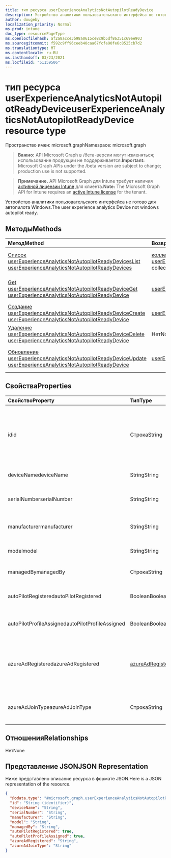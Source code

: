 ```yaml
---
title: тип ресурса userExperienceAnalyticsNotAutopilotReadyDevice
description: Устройство аналитики пользовательского интерфейса не готово для автопилота Windows.
author: dougeby
localization_priority: Normal
ms.prod: intune
doc_type: resourcePageType
ms.openlocfilehash: af2a8acce3b98a0615ce8c9b5df86351c69ee903
ms.sourcegitcommit: f592c9ff96ceeb40caa67fcfe90fe6c8525cb7d2
ms.translationtype: MT
ms.contentlocale: ru-RU
ms.lasthandoff: 03/23/2021
ms.locfileid: "51159506"
---
```

# <a name="userexperienceanalyticsnotautopilotreadydevice-resource-type"></a><span data-ttu-id="068b9-103">тип ресурса userExperienceAnalyticsNotAutopilotReadyDevice</span><span class="sxs-lookup"><span data-stu-id="068b9-103">userExperienceAnalyticsNotAutopilotReadyDevice resource type</span></span>

<span data-ttu-id="068b9-104">Пространство имен: microsoft.graph</span><span class="sxs-lookup"><span data-stu-id="068b9-104">Namespace: microsoft.graph</span></span>

> <span data-ttu-id="068b9-105">**Важно:** API Microsoft Graph в /бета-версии могут изменяться; использование продукции не поддерживается.</span><span class="sxs-lookup"><span data-stu-id="068b9-105">**Important:** Microsoft Graph APIs under the /beta version are subject to change; production use is not supported.</span></span>

> <span data-ttu-id="068b9-106">**Примечание.** API Microsoft Graph для Intune требует наличия [активной лицензии Intune](https://go.microsoft.com/fwlink/?linkid=839381) для клиента.</span><span class="sxs-lookup"><span data-stu-id="068b9-106">**Note:** The Microsoft Graph API for Intune requires an [active Intune license](https://go.microsoft.com/fwlink/?linkid=839381) for the tenant.</span></span>

<span data-ttu-id="068b9-107">Устройство аналитики пользовательского интерфейса не готово для автопилота Windows.</span><span class="sxs-lookup"><span data-stu-id="068b9-107">The user experience analytics Device not windows autopilot ready.</span></span>

## <a name="methods"></a><span data-ttu-id="068b9-108">Методы</span><span class="sxs-lookup"><span data-stu-id="068b9-108">Methods</span></span>
|<span data-ttu-id="068b9-109">Метод</span><span class="sxs-lookup"><span data-stu-id="068b9-109">Method</span></span>|<span data-ttu-id="068b9-110">Возвращаемый тип</span><span class="sxs-lookup"><span data-stu-id="068b9-110">Return Type</span></span>|<span data-ttu-id="068b9-111">Описание</span><span class="sxs-lookup"><span data-stu-id="068b9-111">Description</span></span>|
|:---|:---|:---|
|[<span data-ttu-id="068b9-112">Список userExperienceAnalyticsNotAutopilotReadyDevices</span><span class="sxs-lookup"><span data-stu-id="068b9-112">List userExperienceAnalyticsNotAutopilotReadyDevices</span></span>](../api/intune-devices-userexperienceanalyticsnotautopilotreadydevice-list.md)|<span data-ttu-id="068b9-113">[коллекция userExperienceAnalyticsNotAutopilotReadyDevice](../resources/intune-devices-userexperienceanalyticsnotautopilotreadydevice.md)</span><span class="sxs-lookup"><span data-stu-id="068b9-113">[userExperienceAnalyticsNotAutopilotReadyDevice](../resources/intune-devices-userexperienceanalyticsnotautopilotreadydevice.md) collection</span></span>|<span data-ttu-id="068b9-114">Список свойств и связей [объектов userExperienceAnalyticsNotAutopilotReadyDevice.](../resources/intune-devices-userexperienceanalyticsnotautopilotreadydevice.md)</span><span class="sxs-lookup"><span data-stu-id="068b9-114">List properties and relationships of the [userExperienceAnalyticsNotAutopilotReadyDevice](../resources/intune-devices-userexperienceanalyticsnotautopilotreadydevice.md) objects.</span></span>|
|[<span data-ttu-id="068b9-115">Get userExperienceAnalyticsNotAutopilotReadyDevice</span><span class="sxs-lookup"><span data-stu-id="068b9-115">Get userExperienceAnalyticsNotAutopilotReadyDevice</span></span>](../api/intune-devices-userexperienceanalyticsnotautopilotreadydevice-get.md)|[<span data-ttu-id="068b9-116">userExperienceAnalyticsNotAutopilotReadyDevice</span><span class="sxs-lookup"><span data-stu-id="068b9-116">userExperienceAnalyticsNotAutopilotReadyDevice</span></span>](../resources/intune-devices-userexperienceanalyticsnotautopilotreadydevice.md)|<span data-ttu-id="068b9-117">Чтение свойств и связей [объекта userExperienceAnalyticsNotAutopilotReadyDevice.](../resources/intune-devices-userexperienceanalyticsnotautopilotreadydevice.md)</span><span class="sxs-lookup"><span data-stu-id="068b9-117">Read properties and relationships of the [userExperienceAnalyticsNotAutopilotReadyDevice](../resources/intune-devices-userexperienceanalyticsnotautopilotreadydevice.md) object.</span></span>|
|[<span data-ttu-id="068b9-118">Создание userExperienceAnalyticsNotAutopilotReadyDevice</span><span class="sxs-lookup"><span data-stu-id="068b9-118">Create userExperienceAnalyticsNotAutopilotReadyDevice</span></span>](../api/intune-devices-userexperienceanalyticsnotautopilotreadydevice-create.md)|[<span data-ttu-id="068b9-119">userExperienceAnalyticsNotAutopilotReadyDevice</span><span class="sxs-lookup"><span data-stu-id="068b9-119">userExperienceAnalyticsNotAutopilotReadyDevice</span></span>](../resources/intune-devices-userexperienceanalyticsnotautopilotreadydevice.md)|<span data-ttu-id="068b9-120">Создание нового [объекта userExperienceAnalyticsNotAutopilotReadyDevice.](../resources/intune-devices-userexperienceanalyticsnotautopilotreadydevice.md)</span><span class="sxs-lookup"><span data-stu-id="068b9-120">Create a new [userExperienceAnalyticsNotAutopilotReadyDevice](../resources/intune-devices-userexperienceanalyticsnotautopilotreadydevice.md) object.</span></span>|
|[<span data-ttu-id="068b9-121">Удаление userExperienceAnalyticsNotAutopilotReadyDevice</span><span class="sxs-lookup"><span data-stu-id="068b9-121">Delete userExperienceAnalyticsNotAutopilotReadyDevice</span></span>](../api/intune-devices-userexperienceanalyticsnotautopilotreadydevice-delete.md)|<span data-ttu-id="068b9-122">Нет</span><span class="sxs-lookup"><span data-stu-id="068b9-122">None</span></span>|<span data-ttu-id="068b9-123">Удаляет [пользователяExperienceAnalyticsNotAutopilotReadyDevice](../resources/intune-devices-userexperienceanalyticsnotautopilotreadydevice.md).</span><span class="sxs-lookup"><span data-stu-id="068b9-123">Deletes a [userExperienceAnalyticsNotAutopilotReadyDevice](../resources/intune-devices-userexperienceanalyticsnotautopilotreadydevice.md).</span></span>|
|[<span data-ttu-id="068b9-124">Обновление userExperienceAnalyticsNotAutopilotReadyDevice</span><span class="sxs-lookup"><span data-stu-id="068b9-124">Update userExperienceAnalyticsNotAutopilotReadyDevice</span></span>](../api/intune-devices-userexperienceanalyticsnotautopilotreadydevice-update.md)|[<span data-ttu-id="068b9-125">userExperienceAnalyticsNotAutopilotReadyDevice</span><span class="sxs-lookup"><span data-stu-id="068b9-125">userExperienceAnalyticsNotAutopilotReadyDevice</span></span>](../resources/intune-devices-userexperienceanalyticsnotautopilotreadydevice.md)|<span data-ttu-id="068b9-126">Обновление свойств объекта [userExperienceAnalyticsNotAutopilotReadyDevice.](../resources/intune-devices-userexperienceanalyticsnotautopilotreadydevice.md)</span><span class="sxs-lookup"><span data-stu-id="068b9-126">Update the properties of a [userExperienceAnalyticsNotAutopilotReadyDevice](../resources/intune-devices-userexperienceanalyticsnotautopilotreadydevice.md) object.</span></span>|

## <a name="properties"></a><span data-ttu-id="068b9-127">Свойства</span><span class="sxs-lookup"><span data-stu-id="068b9-127">Properties</span></span>
|<span data-ttu-id="068b9-128">Свойство</span><span class="sxs-lookup"><span data-stu-id="068b9-128">Property</span></span>|<span data-ttu-id="068b9-129">Тип</span><span class="sxs-lookup"><span data-stu-id="068b9-129">Type</span></span>|<span data-ttu-id="068b9-130">Описание</span><span class="sxs-lookup"><span data-stu-id="068b9-130">Description</span></span>|
|:---|:---|:---|
|<span data-ttu-id="068b9-131">id</span><span class="sxs-lookup"><span data-stu-id="068b9-131">id</span></span>|<span data-ttu-id="068b9-132">Строка</span><span class="sxs-lookup"><span data-stu-id="068b9-132">String</span></span>|<span data-ttu-id="068b9-133">Уникальный идентификатор устройства intune аналитики пользовательского интерфейса.</span><span class="sxs-lookup"><span data-stu-id="068b9-133">The unique identifier of the user experience analytics intune device.</span></span>|
|<span data-ttu-id="068b9-134">deviceName</span><span class="sxs-lookup"><span data-stu-id="068b9-134">deviceName</span></span>|<span data-ttu-id="068b9-135">String</span><span class="sxs-lookup"><span data-stu-id="068b9-135">String</span></span>|<span data-ttu-id="068b9-136">Имя устройства intune.</span><span class="sxs-lookup"><span data-stu-id="068b9-136">The intune device's name.</span></span>|
|<span data-ttu-id="068b9-137">serialNumber</span><span class="sxs-lookup"><span data-stu-id="068b9-137">serialNumber</span></span>|<span data-ttu-id="068b9-138">String</span><span class="sxs-lookup"><span data-stu-id="068b9-138">String</span></span>|<span data-ttu-id="068b9-139">Серийный номер устройства intune.</span><span class="sxs-lookup"><span data-stu-id="068b9-139">The intune device's serial number.</span></span>|
|<span data-ttu-id="068b9-140">manufacturer</span><span class="sxs-lookup"><span data-stu-id="068b9-140">manufacturer</span></span>|<span data-ttu-id="068b9-141">String</span><span class="sxs-lookup"><span data-stu-id="068b9-141">String</span></span>|<span data-ttu-id="068b9-142">Производитель устройства intune.</span><span class="sxs-lookup"><span data-stu-id="068b9-142">The intune device's manufacturer.</span></span>|
|<span data-ttu-id="068b9-143">model</span><span class="sxs-lookup"><span data-stu-id="068b9-143">model</span></span>|<span data-ttu-id="068b9-144">String</span><span class="sxs-lookup"><span data-stu-id="068b9-144">String</span></span>|<span data-ttu-id="068b9-145">Модель устройства intune.</span><span class="sxs-lookup"><span data-stu-id="068b9-145">The intune device's model.</span></span>|
|<span data-ttu-id="068b9-146">managedBy</span><span class="sxs-lookup"><span data-stu-id="068b9-146">managedBy</span></span>|<span data-ttu-id="068b9-147">Строка</span><span class="sxs-lookup"><span data-stu-id="068b9-147">String</span></span>|<span data-ttu-id="068b9-148">Устройство intune управляется.</span><span class="sxs-lookup"><span data-stu-id="068b9-148">The intune device's managed by.</span></span>|
|<span data-ttu-id="068b9-149">autoPilotRegistered</span><span class="sxs-lookup"><span data-stu-id="068b9-149">autoPilotRegistered</span></span>|<span data-ttu-id="068b9-150">Boolean</span><span class="sxs-lookup"><span data-stu-id="068b9-150">Boolean</span></span>|<span data-ttu-id="068b9-151">Автопилотрегистер устройства intune.</span><span class="sxs-lookup"><span data-stu-id="068b9-151">The intune device's autopilotRegistered.</span></span>|
|<span data-ttu-id="068b9-152">autoPilotProfileAssigned</span><span class="sxs-lookup"><span data-stu-id="068b9-152">autoPilotProfileAssigned</span></span>|<span data-ttu-id="068b9-153">Boolean</span><span class="sxs-lookup"><span data-stu-id="068b9-153">Boolean</span></span>|<span data-ttu-id="068b9-154">Автопилот Устройства intuneProfileAssigned.</span><span class="sxs-lookup"><span data-stu-id="068b9-154">The intune device's autopilotProfileAssigned.</span></span>|
|<span data-ttu-id="068b9-155">azureAdRegistered</span><span class="sxs-lookup"><span data-stu-id="068b9-155">azureAdRegistered</span></span>|[<span data-ttu-id="068b9-156">azureAdRegisteredState</span><span class="sxs-lookup"><span data-stu-id="068b9-156">azureAdRegisteredState</span></span>](../resources/intune-devices-azureadregisteredstate.md)|<span data-ttu-id="068b9-157">Устройство intune azureAdRegistered.</span><span class="sxs-lookup"><span data-stu-id="068b9-157">The intune device's azureAdRegistered.</span></span> <span data-ttu-id="068b9-158">Возможные значения: `no`, `yes`, `unknown`.</span><span class="sxs-lookup"><span data-stu-id="068b9-158">Possible values are: `no`, `yes`, `unknown`.</span></span>|
|<span data-ttu-id="068b9-159">azureAdJoinType</span><span class="sxs-lookup"><span data-stu-id="068b9-159">azureAdJoinType</span></span>|<span data-ttu-id="068b9-160">Строка</span><span class="sxs-lookup"><span data-stu-id="068b9-160">String</span></span>|<span data-ttu-id="068b9-161">Azure Ad ad для устройства intune присоединяется кType.</span><span class="sxs-lookup"><span data-stu-id="068b9-161">The intune device's azure Ad joinType.</span></span>|

## <a name="relationships"></a><span data-ttu-id="068b9-162">Отношения</span><span class="sxs-lookup"><span data-stu-id="068b9-162">Relationships</span></span>
<span data-ttu-id="068b9-163">Нет</span><span class="sxs-lookup"><span data-stu-id="068b9-163">None</span></span>

## <a name="json-representation"></a><span data-ttu-id="068b9-164">Представление JSON</span><span class="sxs-lookup"><span data-stu-id="068b9-164">JSON Representation</span></span>
<span data-ttu-id="068b9-165">Ниже представлено описание ресурса в формате JSON.</span><span class="sxs-lookup"><span data-stu-id="068b9-165">Here is a JSON representation of the resource.</span></span>
<!-- {
  "blockType": "resource",
  "keyProperty": "id",
  "@odata.type": "microsoft.graph.userExperienceAnalyticsNotAutopilotReadyDevice"
}
-->
``` json
{
  "@odata.type": "#microsoft.graph.userExperienceAnalyticsNotAutopilotReadyDevice",
  "id": "String (identifier)",
  "deviceName": "String",
  "serialNumber": "String",
  "manufacturer": "String",
  "model": "String",
  "managedBy": "String",
  "autoPilotRegistered": true,
  "autoPilotProfileAssigned": true,
  "azureAdRegistered": "String",
  "azureAdJoinType": "String"
}
```




